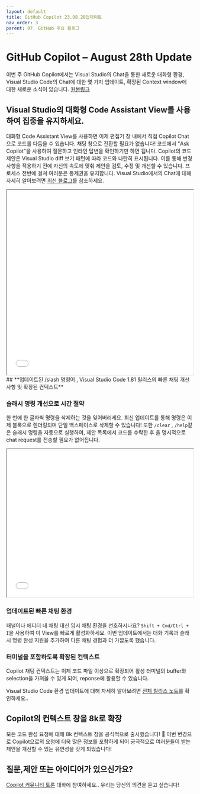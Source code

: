 ```yaml
---
layout: default
title: GitHub Copilot 23.08.28업데이트
nav_order: 3
parent: 07. GitHub 주요 블로그
---
```


# **GitHub Copilot – August 28th Update**

이번 주 GitHub Copilot에서는 Visual Studio의 Chat을 통한 새로운 대화형 환경, Visual Studio Code의 Chat에 대한 몇 가지 업데이트, 확장된 Context window에 대한 새로운 소식이 있습니다. [원본링크](https://github.blog/changelog/2023-08-28-github-copilot-august-28th-update/)

## **Visual Studio의 대화형 Code Assistant View를 사용하여 집중을 유지하세요.**

대화형 Code Assistant View를 사용하면 이제 편집기 창 내에서 직접 Copilot Chat으로 코드를 다듬을 수 있습니다. 채팅 창으로 전환할 필요가 없습니다! 코드에서 "Ask Copilot"을 사용하여 질문하고 인라인 답변을 확인하기만 하면 됩니다. Copilot의 코드 제안은 Visual Studio diff 보기 패턴에 따라 코드와 나란히 표시됩니다. 이를 통해 변경 사항을 적용하기 전에 자신의 속도에 맞춰 제안을 검토, 수정 및 개선할 수 있습니다. 프로세스 전반에 걸쳐 여러분은 통제권을 유지합니다. Visual Studio에서의 Chat에 대해 자세히 알아보려면 [최신 블로그](https://devblogs.microsoft.com/visualstudio/simplified-code-refinement-and-debugging-with-github-copilot-chat/)를 참조하세요.

<iframe src="../assets/images/ch08/263398914-0d4c56c5-007f-4171-a3a5-eaa3d95803c6.mp4" style="width:100%; height:500px;"></iframe>
## **업데이트된 /slash 명령어 , Visual Studio Code 1.81 릴리스의 빠른 채팅 개선 사항 및 확장된 컨텍스트**

### **슬래시 명령 개선으로 시간 절약**

한 번에 한 글자씩 명령을 삭제하는 것을 잊어버리세요. 최신 업데이트를 통해 명령은 이제 블록으로 렌더링되며 단일 백스페이스로 삭제할 수 있습니다! 또한 `/clear` , `/help`같은 슬래시 명령을 자동으로 실행하여, 제안 목록에서 코드를 수락한 후 을 명시적으로 chat request를 전송할 필요가 없어집니다.

<iframe src="../assets/images/ch08/263398932-b37897e4-8f90-43af-8688-00a4019d682e.mp4" style="width:100%; height:400px;"></iframe>

### **업데이트된 빠른 채팅 환경**

패널이나 에디터 내 채팅 대신 임시 채팅 환경을 선호하시나요? `Shift + Cmd/Ctrl + I`을 사용하여 이 View를 빠르게 활성화하세요. 이번 업데이트에서는 대화 기록과 슬래시 명령 완성 지원을 추가하여 다른 채팅 경험과 더 가깝도록 했습니다.

### **터미널을 포함하도록 확장된 컨텍스트**

Copilot 채팅 컨텍스트는 이제 코드 파일 이상으로 확장되어 활성 터미널의 buffer와 selection을 가져올 수 있게 되어, reponse에 활용할 수 있습니다.

Visual Studio Code 환경 업데이트에 대해 자세히 알아보려면 [전체 릴리스 노트](https://code.visualstudio.com/updates/v1_81#_github-copilot)를 확인하세요..

## **Copilot의 컨텍스트 창을 8k로 확장**

모든 코드 완성 요청에 대해 8k 컨텍스트 창을 공식적으로 출시했습니다! 🥳 이번 변경으로 Copilot으로의 요청에 더욱 많은 정보를 포함하게 되어 궁극적으로 여러분들이 받는 제안을 개선할 수 있는 유연성을 갖게 되었습니다!

## **질문,제안 또는 아이디어가 있으신가요?**

[Copilot 커뮤니티 토론](https://github.com/orgs/community/discussions/categories/copilot) 대화에 참여하세요.. 우리는 당신의 의견을 듣고 싶습니다!
